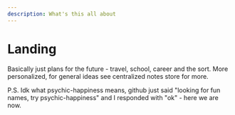 ```yaml
---
description: What's this all about
---
```


# Landing

Basically just plans for the future - travel, school, career and the sort. More personalized, for general ideas see centralized notes store for more.



P.S. Idk what psychic-happiness means, github just said "looking for fun names, try psychic-happiness" and I responded with "ok" -  here we are now.
